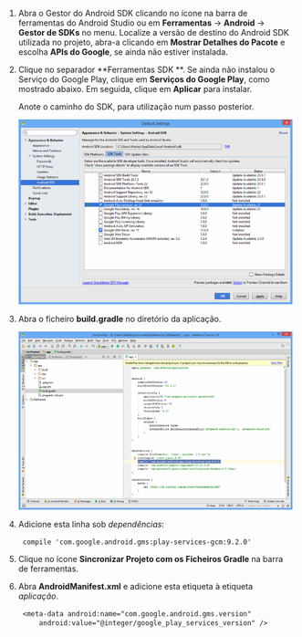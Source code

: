 1. Abra o Gestor do Android SDK clicando no ícone na barra de ferramentas do Android Studio ou em **Ferramentas** -> **Android** -> **Gestor de SDKs** no menu. Localize a versão de destino do Android SDK utilizada no projeto, abra-a clicando em **Mostrar Detalhes do Pacote** e escolha **APIs do Google**, se ainda não estiver instalada.

2. Clique no separador **Ferramentas SDK **. Se ainda não instalou o Serviço do Google Play, clique em **Serviços do Google Play**, como mostrado abaixo. Em seguida, clique em **Aplicar** para instalar. 
 
    Anote o caminho do SDK, para utilização num passo posterior. 

    ![](./media/notification-hubs-android-studio-add-google-play-services/notification-hubs-android-studio-sdk-manager.png)


3. Abra o ficheiro **build.gradle** no diretório da aplicação.

    ![](./media/notification-hubs-android-studio-add-google-play-services/notification-hubs-android-studio-add-google-play-dependency.png)

4. Adicione esta linha sob *dependências*: 

        compile 'com.google.android.gms:play-services-gcm:9.2.0'

5. Clique no ícone **Sincronizar Projeto com os Ficheiros Gradle** na barra de ferramentas.

6. Abra **AndroidManifest.xml** e adicione esta etiqueta à etiqueta *aplicação*.

        <meta-data android:name="com.google.android.gms.version"
            android:value="@integer/google_play_services_version" />
 







<!--HONumber=Aug16_HO1-->



